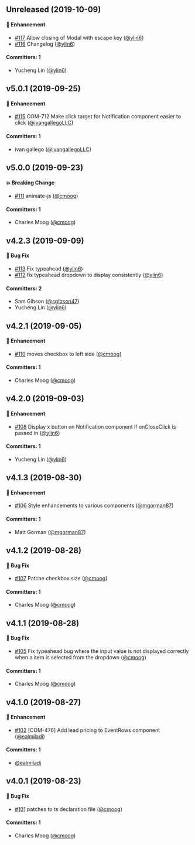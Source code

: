 
## Unreleased (2019-10-09)

#### :rocket: Enhancement
* [#117](https://github.com/VividSeats/vivid-design-patterns/pull/117) Allow closing of Modal with escape key ([@ylin6](https://github.com/ylin6))
* [#116](https://github.com/VividSeats/vivid-design-patterns/pull/116) Changelog ([@ylin6](https://github.com/ylin6))

#### Committers: 1
- Yucheng Lin ([@ylin6](https://github.com/ylin6))


## v5.0.1 (2019-09-25)

#### :rocket: Enhancement
* [#115](https://github.com/VividSeats/vivid-design-patterns/pull/115) COM-712 Make click target for Notification component easier to click ([@ivangallegoLLC](https://github.com/ivangallegoLLC))

#### Committers: 1
- ivan gallego ([@ivangallegoLLC](https://github.com/ivangallegoLLC))


## v5.0.0 (2019-09-23)

#### :boom: Breaking Change
* [#111](https://github.com/VividSeats/vivid-design-patterns/pull/111) animate-js ([@cmoog](https://github.com/cmoog))

#### Committers: 1
- Charles Moog ([@cmoog](https://github.com/cmoog))


## v4.2.3 (2019-09-09)

#### :bug: Bug Fix
* [#113](https://github.com/VividSeats/vivid-design-patterns/pull/113) Fix typeahead ([@ylin6](https://github.com/ylin6))
* [#112](https://github.com/VividSeats/vivid-design-patterns/pull/112) fix typeahead dropdown to display consistently ([@ylin6](https://github.com/ylin6))

#### Committers: 2
- Sam Gibson ([@sgibson47](https://github.com/sgibson47))
- Yucheng Lin ([@ylin6](https://github.com/ylin6))


## v4.2.1 (2019-09-05)

#### :rocket: Enhancement
* [#110](https://github.com/VividSeats/vivid-design-patterns/pull/110) moves checkbox to left side ([@cmoog](https://github.com/cmoog))

#### Committers: 1
- Charles Moog ([@cmoog](https://github.com/cmoog))


## v4.2.0 (2019-09-03)

#### :rocket: Enhancement
* [#108](https://github.com/VividSeats/vivid-design-patterns/pull/108) Display x button on Notification component if onCloseClick is passed in ([@ylin6](https://github.com/ylin6))

#### Committers: 1
- Yucheng Lin ([@ylin6](https://github.com/ylin6))


## v4.1.3 (2019-08-30)

#### :rocket: Enhancement
* [#106](https://github.com/VividSeats/vivid-design-patterns/pull/106) Style enhancements to various components ([@mgorman87](https://github.com/mgorman87))

#### Committers: 1
- Matt Gorman ([@mgorman87](https://github.com/mgorman87))


## v4.1.2 (2019-08-28)

#### :bug: Bug Fix
* [#107](https://github.com/VividSeats/vivid-design-patterns/pull/107) Patche checkbox size ([@cmoog](https://github.com/cmoog))

#### Committers: 1
- Charles Moog ([@cmoog](https://github.com/cmoog))


## v4.1.1 (2019-08-28)

#### :bug: Bug Fix
* [#105](https://github.com/VividSeats/vivid-design-patterns/pull/105) Fix typeahead bug where the input value is not displayed correctly when a item is selected from the dropdown ([@cmoog](https://github.com/cmoog))

#### Committers: 1
- Charles Moog ([@cmoog](https://github.com/cmoog))


## v4.1.0 (2019-08-27)

#### :rocket: Enhancement
* [#102](https://github.com/VividSeats/vivid-design-patterns/pull/102) [COM-476] Add lead pricing to EventRows component ([@ealmiladi](https://github.com/ealmiladi))

#### Committers: 1
- [@ealmiladi](https://github.com/ealmiladi)


## v4.0.1 (2019-08-23)

#### :bug: Bug Fix
* [#101](https://github.com/VividSeats/vivid-design-patterns/pull/101) patches to ts declaration file ([@cmoog](https://github.com/cmoog))

#### Committers: 1
- Charles Moog ([@cmoog](https://github.com/cmoog))
